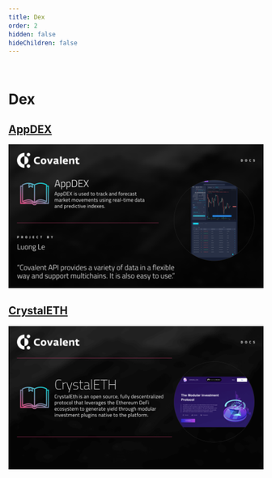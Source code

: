 ```yaml
---
title: Dex
order: 2
hidden: false
hideChildren: false
---
```


&nbsp;
# Dex

## [AppDEX](./appdex)
[![AppdDEX](../images/appdex.png)](./appdex)

## [CrystalETH](./crystaleth)
[![CrystalETH](../images/crystaleth.png)](./crystaleth)

